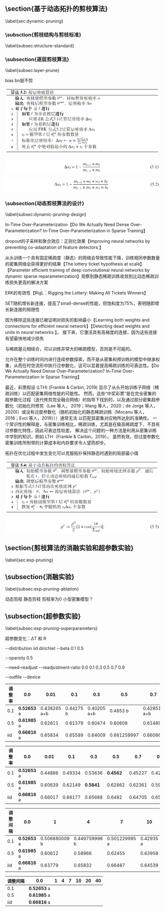 ## \section{基于动态拓扑的剪枝算法}

\label{sec:dynamic-pruning}

### \subsction{剪枝结构与剪枝标准}

\label{subsec:structure-standard}



### \subsection{逐层剪枝算法}

\label{subsec:layer-prune}

bias bn层不剪

![image-20230314225218737](https://raw.githubusercontent.com/ailianligit/ailianligit.github.io/main/images/202303/20230314_1678805664.png)

![image-20230314225237558](https://raw.githubusercontent.com/ailianligit/ailianligit.github.io/main/images/202303/20230314_1678805666.png)

![image-20230314225247744](https://raw.githubusercontent.com/ailianligit/ailianligit.github.io/main/images/202303/20230314_1678805670.png)



### \subsection{动态剪枝算法的设计}

\label{subsec:dynamic-pruning-design}

In-Time Over-Parameterization【Do We Actually Need Dense Over-Parameterization? In-Time Over-Parameterization in Sparse Training】

dropout的子采样和聚合效应：正则化效果【Improving neural networks by preventing co-adaptation of feature detectors  】

从头训练一个具有固定稀疏度（静态）的网络会导致性能下降，训练相同参数数量的密集网络会获得更好的结果【The lottery ticket hypothesis at scale】【Parameter efficient training of deep convolutional neural networks by dynamic sparse reparameterization】观察到静态稀疏训练收敛到比动态稀疏训练损失更高的解决方案

ERK的有效性【RigL：Rigging the Lottery: Making All Tickets Winners】

SET随机增长新连接，提高了small-dense的性能，但饱和度为75%，表明随即增长新连接的局限性

因为移除这些连接已被证明对损失的影响最小【Learning both weights and connections for efficient neural network】【Detecting dead weights and units in neural networks  】。 接下来，它激活具有高梯度的连接，因为这些连接有望最快地减少损失

与稀疏基元相结合，可以训练非常大的稀疏模型，否则是不可能的。

允许在整个训练时间内进行连续参数探索，而不是从密集和预训练的模型中继承权重，从而在时空流形中执行过参数化，这可以显着提高稀疏训练的可表达性。【Do We Actually Need Dense Over-Parameterization? In-Time Over-Parameterization in Sparse Training】

最近，彩票假设 (LTH) (Frankle & Carbin, 2019) 显示了从头开始训练子网络（稀疏训练）以匹配密集网络性能的可能性。 然而，这些“中奖彩票”是在完全密集的超参数化过程（迭代修剪完全融合网络）的指导下找到的，以及通过部分密集超参数化（初始化时修剪（Lee 等人， 2019；Wang 等人，2020；de Jorge 等人，2020)）或没有过度参数化（随机初始化的静态稀疏训练（Mocanu 等人，2016；Evci 等人，2019）））通常无法 以匹配其密集对应物所达到的准确性。 一个常识性的解释是，与密集训练相比，稀疏训练，尤其是在极高稀疏度下，不具有过参数化特性，因此可表达性较差。 解决这个问题的一种方法是利用从密集训练中学到的知识，例如 LTH（Frankle & Carbin，2019）。 虽然有效，但过度参数化密集训练所附带的计算成本和内存要求令人望而却步。

拓扑在优化过程中发生变化可以克服拓扑保持静态时遇到的局部最小值

![image-20230314225325737](https://raw.githubusercontent.com/ailianligit/ailianligit.github.io/main/images/202303/20230314_1678805659.png)

![image-20230314225337382](https://raw.githubusercontent.com/ailianligit/ailianligit.github.io/main/images/202303/20230314_1678805661.png)



## \section{剪枝算法的消融实验和超参数实验}

\label{sec:exp-pruning}

## \subsection{消融实验}

\label{subsec:exp-pruning-ablation}

动态剪枝 静态剪枝 剪枝率为0 小型密集模型？



## \subsection{超参数实验}

\label{subsec:exp-pruning-superparameters}

超参数变化：$\Delta T$ 和 R

--distribution iid dirichlet
--beta 0.1 0.5

--sparsity 0.5

--need-readjust
--readjustment-ratio 0.0 0.1 0.3 0.5 0.7 0.9

--outfile
--device

| 调整率 | 0.0           | 0.01         | 0.1       | 0.3         | 0.5         | 0.7          | 0.9          |
| ------ | ------------- | ------------ | --------- | ----------- | ----------- | ------------ | ------------ |
| 0.1    | **0.52653** a | 0.438265 a+b | 0.44275 b | 0.40205 a+b | 0.4853 b    | 0.428515 a+b | 0.416295 a+b |
| 0.5    | **0.61985** a | 0.62811      | 0.61379   | 0.60474     | 0.60608     | 0.61489      | 0.61472      |
| iid    | **0.66816** a | 0.65834      | 0.65589   | 0.64009     | 0.661259997 | 0.66066      | 0.65725      |

| 调整率 | 0.0           | 0.01    | 0.1     | 0.3        | 0.5        | 0.7     | 0.9     |
| ------ | ------------- | ------- | ------- | ---------- | ---------- | ------- | ------- |
| 0.1    | **0.52653** a | 0.44886 | 0.49334 | 0.53636    | **0.4562** | 0.45227 | 0.42387 |
| 0.5    | **0.61985** a | 0.60639 | 0.62149 | **0.5841** | 0.62862    | 0.62361 | 0.5961  |
| iid    | **0.66816** a | 0.66017 | 0.66177 | 0.65668    | 0.6482     | 0.64705 | 0.65354 |

| 调整间隔 | 0.0           | 1             | 4             | 7             | 10        | 20        | 50        |
| -------- | ------------- | ------------- | ------------- | ------------- | --------- | --------- | --------- |
| 0.1      | **0.52653** a | 0.506880009 b | 0.449759996 b | 0.501229995 a | 0.42935 a | 0.48242 b | 0.44115 b |
| 0.5      | **0.61985** a | 0.60612       | 0.58966       | 0.62455       | 0.63958   | 0.60875   | 0.58828   |
| iid      | **0.66816** a | 0.63779       | 0.65832       | 0.66487       | 0.64539   | 0.65741   | 0.64983   |

| 调整间隔 | 0.0           | 1    | 4    | 7    | 10   | 20   | 40   |
| -------- | ------------- | ---- | ---- | ---- | ---- | ---- | ---- |
| 0.1      | **0.52653** a |      |      |      |      |      |      |
| 0.5      | **0.61985** a |      |      |      |      |      |      |
| iid      | **0.66816** a |      |      |      |      |      |      |







